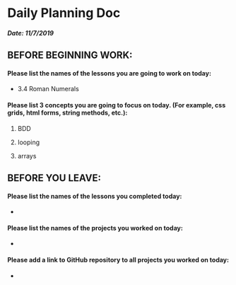 # Daily Planning Doc

##### Date: 11/7/2019

## BEFORE BEGINNING WORK:


#### Please list the names of the lessons you are going to work on today:

* 3.4 Roman Numerals


#### Please list 3 concepts you are going to focus on today. (For example, css grids, html forms, string methods, etc.):

1. BDD

2. looping

3. arrays



## BEFORE YOU LEAVE:


#### Please list the names of the lessons you completed today:

*


#### Please list the names of the projects you worked on today:

*

#### Please add a link to GitHub repository to all projects you worked on today:

*
